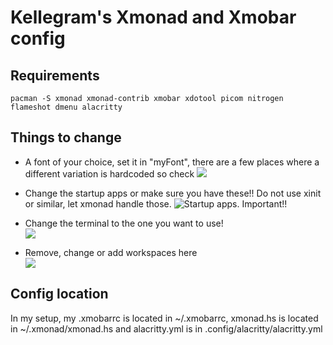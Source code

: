 # Kellegram's Xmonad and Xmobar config

## Requirements

    pacman -S xmonad xmonad-contrib xmobar xdotool picom nitrogen flameshot dmenu alacritty 


## Things to change
- A font of your choice, set it in "myFont", there are a few places where a different variation is hardcoded so check
![](https://i.imgur.com/VPNVtAD.png)

- Change the startup apps or make sure you have these!! Do not use xinit or similar, let xmonad handle those.
![Startup apps. Important!!](https://i.imgur.com/SD3tiag.png)

- Change the terminal to the one you want to use!  
![](https://i.imgur.com/V9lrg49.png)

- Remove, change or add workspaces here  
![](https://i.imgur.com/G6lqws9.png)


## Config location
In my setup, my .xmobarrc is located in ~/.xmobarrc, xmonad.hs is located in ~/.xmonad/xmonad.hs and alacritty.yml is in .config/alacritty/alacritty.yml 
